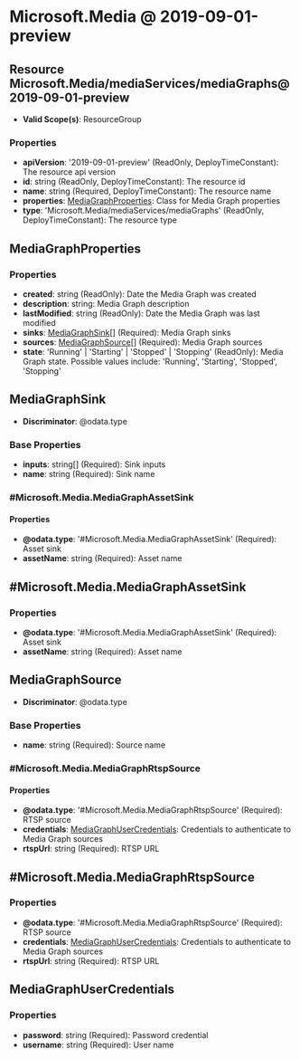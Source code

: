 # Microsoft.Media @ 2019-09-01-preview

## Resource Microsoft.Media/mediaServices/mediaGraphs@2019-09-01-preview
* **Valid Scope(s)**: ResourceGroup
### Properties
* **apiVersion**: '2019-09-01-preview' (ReadOnly, DeployTimeConstant): The resource api version
* **id**: string (ReadOnly, DeployTimeConstant): The resource id
* **name**: string (Required, DeployTimeConstant): The resource name
* **properties**: [MediaGraphProperties](#mediagraphproperties): Class for Media Graph properties
* **type**: 'Microsoft.Media/mediaServices/mediaGraphs' (ReadOnly, DeployTimeConstant): The resource type

## MediaGraphProperties
### Properties
* **created**: string (ReadOnly): Date the Media Graph was created
* **description**: string: Media Graph  description
* **lastModified**: string (ReadOnly): Date the Media Graph was last modified
* **sinks**: [MediaGraphSink](#mediagraphsink)[] (Required): Media Graph sinks
* **sources**: [MediaGraphSource](#mediagraphsource)[] (Required): Media Graph sources
* **state**: 'Running' | 'Starting' | 'Stopped' | 'Stopping' (ReadOnly): Media Graph state. Possible values include: 'Running', 'Starting', 'Stopped', 'Stopping'

## MediaGraphSink
* **Discriminator**: @odata.type
### Base Properties
* **inputs**: string[] (Required): Sink inputs
* **name**: string (Required): Sink name
### #Microsoft.Media.MediaGraphAssetSink
#### Properties
* **@odata.type**: '#Microsoft.Media.MediaGraphAssetSink' (Required): Asset sink
* **assetName**: string (Required): Asset name


## #Microsoft.Media.MediaGraphAssetSink
### Properties
* **@odata.type**: '#Microsoft.Media.MediaGraphAssetSink' (Required): Asset sink
* **assetName**: string (Required): Asset name

## MediaGraphSource
* **Discriminator**: @odata.type
### Base Properties
* **name**: string (Required): Source name
### #Microsoft.Media.MediaGraphRtspSource
#### Properties
* **@odata.type**: '#Microsoft.Media.MediaGraphRtspSource' (Required): RTSP source
* **credentials**: [MediaGraphUserCredentials](#mediagraphusercredentials): Credentials to authenticate to Media Graph sources
* **rtspUrl**: string (Required): RTSP URL


## #Microsoft.Media.MediaGraphRtspSource
### Properties
* **@odata.type**: '#Microsoft.Media.MediaGraphRtspSource' (Required): RTSP source
* **credentials**: [MediaGraphUserCredentials](#mediagraphusercredentials): Credentials to authenticate to Media Graph sources
* **rtspUrl**: string (Required): RTSP URL

## MediaGraphUserCredentials
### Properties
* **password**: string (Required): Password credential
* **username**: string (Required): User name

